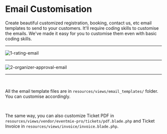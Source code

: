 # Email Customisation

Create beautiful customized registration, booking, contact us, etc email templates to send to your customers. It'll require coding skills to customise the emails. We've made it easy for you to customise them even with basic coding skills.

---

![1-rating-email](https://eventmie-pro-docs.classiebit.com//images/fullyloaded/1-rating-email.png "1-rating-email")

---

![2-organizer-approval-email](https://eventmie-pro-docs.classiebit.com//images/fullyloaded/2-organizer-approval-email.png "2-organizer-approval-email")

---

<br>

All the email template files are in `resources/views/email_templates/` folder. You can customise accordingly.

<br>

The same way, you can also customize Ticket PDF in `resources/views/vendor/eventmie-pro/tickets/pdf.blade.php` and Ticket Invoice in `resources/views/invoice/invoice.blade.php`.